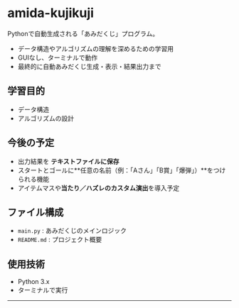 #  amida-kujikuji

Pythonで自動生成される「あみだくじ」プログラム。

- データ構造やアルゴリズムの理解を深めるための学習用
- GUIなし、ターミナルで動作
- 最終的に自動あみだくじ生成・表示・結果出力まで

##  学習目的
- データ構造
- アルゴリズムの設計

##  今後の予定

- 出力結果を **テキストファイルに保存**  
- スタートとゴールに**任意の名前（例：「Aさん」「B賞」「爆弾」）**をつけられる機能  
- アイテムマスや**当たり／ハズレのカスタム演出**を導入予定  


## ファイル構成
- `main.py` : あみだくじのメインロジック
- `README.md` : プロジェクト概要

## 使用技術

- Python 3.x
- ターミナルで実行

---

